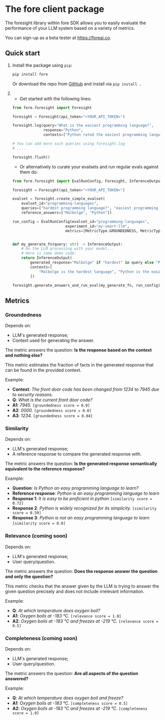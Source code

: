 # The fore client package

The foresight library within fore SDK allows you to easily evaluate the
performance of your LLM system based on a variety of metrics.

You can sign-up as a beta tester at https://foreai.co.

## Quick start
1.  Install the package using `pip`:
    ```bash
    pip install fore
    ```
    Or download the repo from [GitHub](https://github.com/foreai-co/fore/) and install via `pip install .`

2.
    - Get started with the following lines:
    ```python
    from fore.foresight import Foresight

    foresight = Foresight(api_token="<YOUR_API_TOKEN>")

    foresight.log(query="What is the easiest programming language?",
                  response="Python",
                  contexts=["Python rated the easiest programming language"])
    
    # You can add more such queries using foresight.log
    # ....

    foresight.flush()
    ```

    - Or alternatively to curate your evalsets and run regular evals against them do:
    ```python
    from fore.foresight import EvalRunConfig, Foresight, InferenceOutput, MetricType

    foresight = Foresight(api_token="<YOUR_API_TOKEN>")

    evalset = foresight.create_simple_evalset(
        evalset_id="programming-languages",
        queries=["hardest programming language?", "easiest programming language?"],
        reference_answers=["Malbolge", "Python"])

    run_config = EvalRunConfig(evalset_id="programming-languages",
                            experiment_id="my-smart-llm",
                            metrics=[MetricType.GROUNDEDNESS, MetricType.SIMILARITY])


    def my_generate_fn(query: str) -> InferenceOutput:
        # Do the LLM processing with your model...
        # Here is some demo code:
        return InferenceOutput(
            generated_response="Malbolge" if "hardest" in query else "Python",
            contexts=[
                "Malbolge is the hardest language", "Python is the easiest language"
            ])

    foresight.generate_answers_and_run_eval(my_generate_fn, run_config)
    ```

## Metrics

### Groundedness
Depends on:
- LLM's generated response;
- Context used for generating the answer.

The metric answers the question: **Is the response based on the context and 
nothing else?**

This metric estimates the fraction of facts in the generated response that can 
be found in the provided context.

Example:
- **Context**: *The front door code has been changed from 1234 to 7945 due to 
security reasons.*
- **Q**: *What is the current front door code?*
- **A1**: *7945.* `[groundedness score = 0.9]`
- **A2**: *0000.* `[groundedness score = 0.0]`
- **A3**: *1234.* `[groundedness score = 0.04]`

### Similarity
Depends on:
- LLM's generated response;
- A reference response to compare the generated response with.

The metric answers the question: **Is the generated response semantically equivalent 
to the reference response?**

Example:
- **Question**: *Is Python an easy programming language to learn?*
- **Reference response**: *Python is an easy programming language to learn*
- **Response 1**: *It is easy to be proficient in python*  `[similarity score = 0.72]`
- **Response 2**: *Python is widely recognized for its simplicity.* `[similarity score = 0.59]`
- **Response 3**: *Python is not an easy programming language to learn* `[similarity score = 0.0]`

### Relevance (coming soon)
Depends on:
- LLM's generated response;
- User query/question.

The metric answers the question: **Does the response answer the question and 
only the question?**

This metric checks that the answer given by the LLM is trying to answer the 
given question precisely and does not include irrelevant information.

Example:
- **Q**: *At which temperature does oxygen boil?*
- **A1**: *Oxygen boils at -183 °C.* `[relevance score = 1.0]`
- **A2**: *Oxygen boils at -183 °C and freezes at -219 °C.* `[relevance score = 0.5]`

### Completeness (coming soon)
Depends on:
- LLM's generated response;
- User query/question.

The metric answers the question: **Are all aspects of the question answered?**

Example:
- **Q**: *At which temperature does oxygen boil and freeze?*
- **A1**: *Oxygen boils at -183 °C.* `[completeness score = 0.5]`
- **A2**: *Oxygen boils at -183 °C and freezes at -219 °C.* `[completeness score = 1.0]`